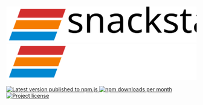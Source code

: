 <!-- # @snackstack/core [![](https://img.shields.io/npm/v/@snackstack/core?color=F50057)](https://www.npmjs.com/package/@snackstack/core) [![](https://img.shields.io/npm/dm/@snackstack/core?color=1976D2)](https://www.npmjs.com/package/@snackstack/core) [![](https://img.shields.io/npm/l/@snackstack/core?color=00C853)](https://www.npmjs.com/package/@snackstack/core)

<div style="font-size: 20px; margin-top: 30px">
  Visit the website for Documentation and Examples: <a href="https://snackstack.github.io/">https://snackstack.github.io/</a>
</div> -->

![Logo with Text](./assets/logo-text-dark.svg#gh-light-mode-only)
![Logo with Text](./assets/logo-text-light.svg#gh-dark-mode-only)

<div style="display: flex; justify-content: center; width: 100%;">
  <a href="https://www.npmjs.com/package/@snackstack/core" alt="npm.js package link">
    <img src="https://img.shields.io/npm/v/@snackstack/core?color=F50057" alt="Latest version published to npm.js" />
    <img src="https://img.shields.io/npm/dm/@snackstack/core?color=1976D2" alt="npm downloads per month" />
    <img src="https://img.shields.io/npm/l/@snackstack/core?color=00C853" alt="Project license" />
  </a>
</div>
